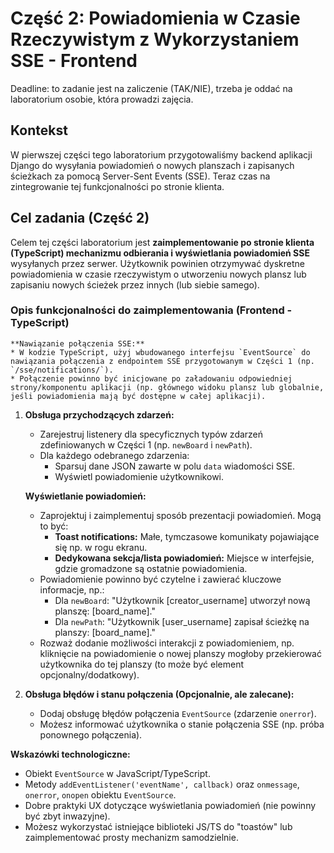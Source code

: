 # Część 2: Powiadomienia w Czasie Rzeczywistym z Wykorzystaniem SSE - Frontend

Deadline: to zadanie jest na zaliczenie (TAK/NIE), trzeba je oddać na laboratorium osobie, która prowadzi zajęcia.

## Kontekst

W pierwszej części tego laboratorium przygotowaliśmy backend aplikacji Django do wysyłania powiadomień o nowych planszach i zapisanych ścieżkach za pomocą Server-Sent Events (SSE). Teraz czas na zintegrowanie tej funkcjonalności po stronie klienta.

## Cel zadania (Część 2)

Celem tej części laboratorium jest **zaimplementowanie po stronie klienta (TypeScript) mechanizmu odbierania i wyświetlania powiadomień SSE** wysyłanych przez serwer. Użytkownik powinien otrzymywać dyskretne powiadomienia w czasie rzeczywistym o utworzeniu nowych plansz lub zapisaniu nowych ścieżek przez innych (lub siebie samego).

### Opis funkcjonalności do zaimplementowania (Frontend - TypeScript)

    **Nawiązanie połączenia SSE:**
    * W kodzie TypeScript, użyj wbudowanego interfejsu `EventSource` do nawiązania połączenia z endpointem SSE przygotowanym w Części 1 (np. `/sse/notifications/`).
    * Połączenie powinno być inicjowane po załadowaniu odpowiedniej strony/komponentu aplikacji (np. głównego widoku plansz lub globalnie, jeśli powiadomienia mają być dostępne w całej aplikacji).

1. **Obsługa przychodzących zdarzeń:**
    * Zarejestruj listenery dla specyficznych typów zdarzeń zdefiniowanych w Części 1 (np. `newBoard` i `newPath`).
    * Dla każdego odebranego zdarzenia:
        * Sparsuj dane JSON zawarte w polu `data` wiadomości SSE.
        * Wyświetl powiadomienie użytkownikowi.

    **Wyświetlanie powiadomień:**
    * Zaprojektuj i zaimplementuj sposób prezentacji powiadomień. Mogą to być:
        * **Toast notifications:** Małe, tymczasowe komunikaty pojawiające się np. w rogu ekranu.
        * **Dedykowana sekcja/lista powiadomień:** Miejsce w interfejsie, gdzie gromadzone są ostatnie powiadomienia.
    * Powiadomienie powinno być czytelne i zawierać kluczowe informacje, np.:
        * Dla `newBoard`: "Użytkownik [creator_username] utworzył nową planszę: [board_name]."
        * Dla `newPath`: "Użytkownik [user_username] zapisał ścieżkę na planszy: [board_name]."
    * Rozważ dodanie możliwości interakcji z powiadomieniem, np. kliknięcie na powiadomienie o nowej planszy mogłoby przekierować użytkownika do tej planszy (to może być element opcjonalny/dodatkowy).
2. **Obsługa błędów i stanu połączenia (Opcjonalnie, ale zalecane):**
    * Dodaj obsługę błędów połączenia `EventSource` (zdarzenie `onerror`).
    * Możesz informować użytkownika o stanie połączenia SSE (np. próba ponownego połączenia).

**Wskazówki technologiczne:**

* Obiekt `EventSource` w JavaScript/TypeScript.
* Metody `addEventListener('eventName', callback)` oraz `onmessage`, `onerror`, `onopen` obiektu `EventSource`.
* Dobre praktyki UX dotyczące wyświetlania powiadomień (nie powinny być zbyt inwazyjne).
* Możesz wykorzystać istniejące biblioteki JS/TS do "toastów" lub zaimplementować prosty mechanizm samodzielnie.